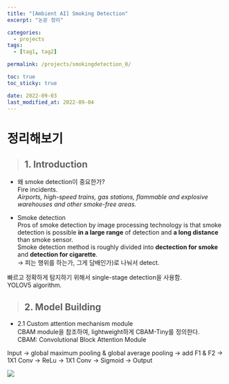 ```yaml
---
title: "[Ambient AI] Smoking Detection"
excerpt: "논문 정리"

categories:
  - projects
tags:
  - [tag1, tag2]

permalink: /projects/smokingdetection_0/

toc: true
toc_sticky: true

date: 2022-09-03
last_modified_at: 2022-09-04
---
```


# 정리해보기   

> ## 1. Introduction   

* 왜 smoke detection이 중요한가?   
Fire incidents.   
_Airports, high-speed trains, gas stations, flammable and explosive warehouses and other smoke-free areas._


* Smoke detection   
Pros of smoke detection by image processing technology is that smoke detection is possible __in a large range__ of detection and __a long distance__ than smoke sensor.   
Smoke detection method is roughly divided into **dectection for smoke** and **detection for cigarette**.   
-> 피는 행위를 하는가, 그게 담배인가)로 나눠서 detect.
   
빠르고 정확하게 탐지하기 위해서 single-stage detection을 사용함.  
YOLOV5 algorithm.   


> ## 2. Model Building   

* 2.1 Custom attention mechanism module   
CBAM module을 참조하여, lightweight하게 CBAM-Tiny를 정의한다.    
CBAM: Convolutional Block Attention Module    

Input -> global maximum pooling & global average pooling -> add F1 & F2 -> 1X1 Conv -> ReLu -> 1X1 Conv -> Sigmoid -> Output   

<p>
<img src = "/Users/ce/ChaiEunLee.github.io/assets/images/projects_smoke_detection_0.png">
</p>

